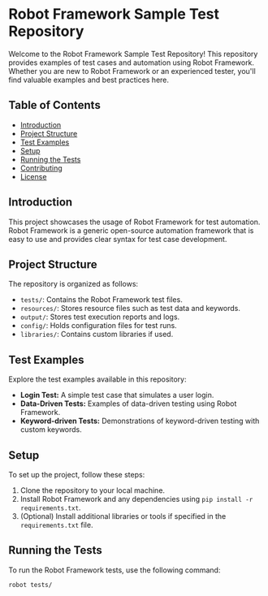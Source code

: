 # Robot Framework Sample Test Repository

Welcome to the Robot Framework Sample Test Repository! This repository provides examples of test cases and automation using Robot Framework. Whether you are new to Robot Framework or an experienced tester, you'll find valuable examples and best practices here.

## Table of Contents

- [Introduction](#introduction)
- [Project Structure](#project-structure)
- [Test Examples](#test-examples)
- [Setup](#setup)
- [Running the Tests](#running-the-tests)
- [Contributing](#contributing)
- [License](#license)

## Introduction

This project showcases the usage of Robot Framework for test automation. Robot Framework is a generic open-source automation framework that is easy to use and provides clear syntax for test case development.

## Project Structure

The repository is organized as follows:

- `tests/`: Contains the Robot Framework test files.
- `resources/`: Stores resource files such as test data and keywords.
- `output/`: Stores test execution reports and logs.
- `config/`: Holds configuration files for test runs.
- `libraries/`: Contains custom libraries if used.

## Test Examples

Explore the test examples available in this repository:

- **Login Test:** A simple test case that simulates a user login.
- **Data-Driven Tests:** Examples of data-driven testing using Robot Framework.
- **Keyword-driven Tests:** Demonstrations of keyword-driven testing with custom keywords.

## Setup

To set up the project, follow these steps:

1. Clone the repository to your local machine.
2. Install Robot Framework and any dependencies using `pip install -r requirements.txt`.
3. (Optional) Install additional libraries or tools if specified in the `requirements.txt` file.

## Running the Tests

To run the Robot Framework tests, use the following command:

```bash
robot tests/
